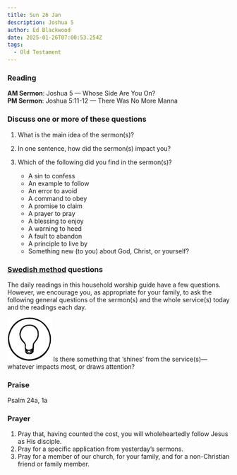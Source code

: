 ```yaml
---
title: Sun 26 Jan
description: Joshua 5
author: Ed Blackwood
date: 2025-01-26T07:00:53.254Z
tags:
  - Old Testament
---
```

### Reading

**AM Sermon**: Joshua 5 — Whose Side Are You On?\
**PM Sermon**: Joshua 5:11-12 — There Was No More Manna

### Discuss one or more of these questions

1. What is the main idea of the sermon(s)?  
2. In one sentence, how did the sermon(s) impact you?  
3. Which of the following did you find in the sermon(s)?

   * A sin to confess  
   * An example to follow  
   * An error to avoid  
   * A command to obey  
   * A promise to claim  
   * A prayer to pray  
   * A blessing to enjoy  
   * A warning to heed  
   * A fault to abandon  
   * A principle to live by  
   * Something new (to you) about God, Christ, or yourself?

### [Swedish method](http://thebriefing.com.au/2009/01/the-swedish-method/) questions

The daily readings in this household worship guide have a few questions. However, we encourage you, as appropriate for your family, to ask the following general questions of the sermon(s) and the whole service(s) today and the readings each day.

<p><img src="/src/static/img/family_worship_study_ed-copy_page_1.png" width=100 height = "100"> Is there something that ‘shines’ from the service(s)—whatever impacts most, or draws attention?</p>

### Praise

Psalm 24a, 1a

### Prayer

1. Pray that, having counted the cost, you will wholeheartedly follow Jesus as His disciple.  
2. Pray for a specific application from yesterday’s sermons.  
3. Pray for a member of our church, for your family, and for a non-Christian friend or family member.